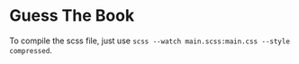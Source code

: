 # Guess The Book



To compile the scss file, just use `scss --watch main.scss:main.css --style compressed`.